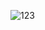 ![123](https://github.com/Devanshudd/Tic-tac-Toe/assets/100607040/bc019976-600a-4734-8672-93bb008a8eb5)

